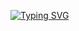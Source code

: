 <!-- ### Hi there 👋 -->

[![Typing SVG](https://readme-typing-svg.herokuapp.com?font=+Roboto&weight=1000&size=40&duration=4000&pause=1500&color=01416F&center=true&repeat=false&random=false&width=800&height=65&lines=Adrian+Fagerland)](https://git.io/typing-svg)

<!--
**adrianfagerland/adrianfagerland** is a ✨ _special_ ✨ repository because its `README.md` (this file) appears on your GitHub profile.

Here are some ideas to get you started:

- 🔭 I’m currently working on ...
- 🌱 I’m currently learning ...
- 👯 I’m looking to collaborate on ...
- 🤔 I’m looking for help with ...
- 💬 Ask me about ...
- 📫 How to reach me: ...
- 😄 Pronouns: ...
- ⚡ Fun fact: ...
-->
